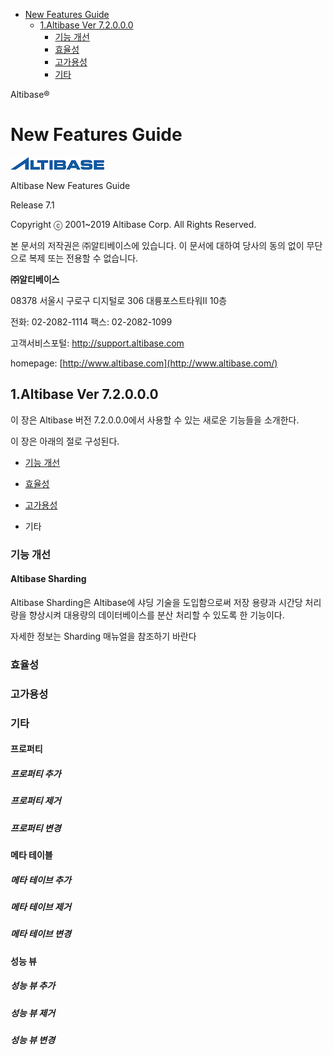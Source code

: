 - [New Features Guide](#new-features-guide)
  - [1.Altibase Ver 7.2.0.0.0](#1altibase-ver-72000)
    - [기능 개선](#%EA%B8%B0%EB%8A%A5-%EA%B0%9C%EC%84%A0-4)
    - [효율성](#%ED%9A%A8%EC%9C%A8%EC%84%B1)
    - [고가용성](#%EA%B3%A0%EA%B0%80%EC%9A%A9%EC%84%B1)
    - [기타](#%EA%B8%B0%ED%83%80-7)





Altibase®

New Features Guide
==================

![](media/NewFeatures/e5cfb3761673686d093a3b00c062fe7a.png)



Altibase New Features Guide

Release 7.1

Copyright ⓒ 2001\~2019 Altibase Corp. All Rights Reserved.

본 문서의 저작권은 ㈜알티베이스에 있습니다. 이 문서에 대하여 당사의 동의 없이
무단으로 복제 또는 전용할 수 없습니다.

**㈜알티베이스**

08378 서울시 구로구 디지털로 306 대륭포스트타워Ⅱ 10층

전화: 02-2082-1114 팩스: 02-2082-1099

고객서비스포털: <http://support.altibase.com>

homepage: [http://www.altibase.com](http://www.altibase.com/)

1.Altibase Ver 7.2.0.0.0
--------------------------------------------

이 장은 Altibase 버전 7.2.0.0.0에서 사용할 수 있는 새로운 기능들을 소개한다.

이 장은 아래의 절로 구성된다.

-   [기능 개선](#기능-개선)

-   [효율성](#효율성)

-   [고가용성](#고가용성)

-   기타

### 기능 개선

#### Altibase Sharding

Altibase Sharding은 Altibase에 샤딩 기술을 도입함으로써 저장 용량과 시간당 처리량을 향상시켜 대용량의 데이터베이스를 분산 처리할 수 있도록 한 기능이다.

자세한 정보는 Sharding 매뉴얼을 참조하기 바란다

### 효율성

### 고가용성

### 기타 

#### 프로퍼티 

##### 프로퍼티 추가

##### 프로퍼티 제거

##### 프로퍼티 변경

#### 메타 테이블 

##### 메타 테이브 추가

##### 메타 테이브 제거

##### 메타 테이브 변경

#### 성능 뷰 

##### 성능 뷰 추가

##### 성능 뷰 제거

##### 성능 뷰 변경
